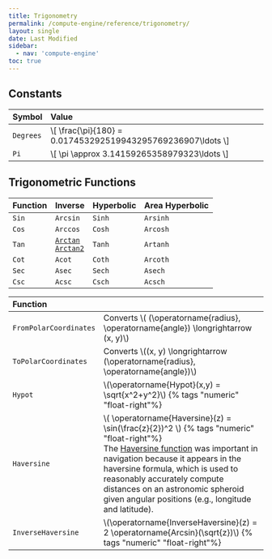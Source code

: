 ```yaml
---
title: Trigonometry
permalink: /compute-engine/reference/trigonometry/
layout: single
date: Last Modified
sidebar:
  - nav: 'compute-engine'
toc: true
---
```


## Constants

<div class=symbols-table>

| Symbol    | Value                                                         |
| :-------- | :------------------------------------------------------------ |
| `Degrees` | \\[ \frac{\pi}{180} = 0.017453292519943295769236907\ldots \\] |
| `Pi`      | \\[ \pi \approx 3.14159265358979323\ldots \\]                 |

</div>

## Trigonometric Functions

<div class='equal-width-columns'>

| Function | Inverse                                                                                                   | Hyperbolic | Area Hyperbolic |
| :------- | :-------------------------------------------------------------------------------------------------------- | :--------- | :-------------- |
| `Sin`    | `Arcsin`                                                                                                  | `Sinh`     | `Arsinh`        |
| `Cos`    | `Arccos`                                                                                                  | `Cosh`     | `Arcosh`        |
| `Tan`    | [`Arctan`](https://www.wikidata.org/wiki/Q2257242)<br> [`Arctan2`](https://www.wikidata.org/wiki/Q776598) | `Tanh`     | `Artanh`        |
| `Cot`    | `Acot`                                                                                                    | `Coth`     | `Arcoth`        |
| `Sec`    | `Asec`                                                                                                    | `Sech`     | `Asech`         |
| `Csc`    | `Acsc`                                                                                                    | `Csch`     | `Acsch`         |

</div>

<div class=symbols-table>

| Function               |                                                                                                                                                                                                                                                                                                                                                                                     |
| :--------------------- | :---------------------------------------------------------------------------------------------------------------------------------------------------------------------------------------------------------------------------------------------------------------------------------------------------------------------------------------------------------------------------------- |
| `FromPolarCoordinates` | Converts \\( (\operatorname{radius}, \operatorname{angle}) \longrightarrow (x, y)\\)                                                                                                                                                                                                                                                                                                |
| `ToPolarCoordinates`   | Converts \\((x, y) \longrightarrow (\operatorname{radius}, \operatorname{angle})\\)                                                                                                                                                                                                                                                                                                 |
| `Hypot`                | \\(\operatorname{Hypot}(x,y) = \sqrt{x^2+y^2}\\) {% tags "numeric" "float-right"%}                                                                                                                                                                                                                                                                                                  |
| `Haversine`            | \\( \operatorname{Haversine}(z) = \sin(\frac{z}{2})^2 \\) {% tags "numeric" "float-right"%}<br>The [Haversine function](https://www.wikidata.org/wiki/Q2528380) was important in navigation because it appears in the haversine formula, which is used to reasonably accurately compute distances on an astronomic spheroid given angular positions (e.g., longitude and latitude). |
| `InverseHaversine`     | \\(\operatorname{InverseHaversine}(z) = 2 \operatorname{Arcsin}(\sqrt{z})\\) {% tags "numeric" "float-right"%}                                                                                                                                                                                                                                                                      |

</div>
